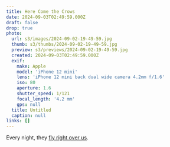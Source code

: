 ```yaml
---
title: Here Come the Crows
date: 2024-09-03T02:49:59.000Z
draft: false
drop: true
photo:
  url: s3/images/2024-09-02-19-49-59.jpg
  thumb: s3/thumbs/2024-09-02-19-49-59.jpg
  preview: s3/previews/2024-09-02-19-49-59.jpg
  created: 2024-09-03T02:49:59.000Z
  exif:
    make: Apple
    model: 'iPhone 12 mini'
    lens: 'iPhone 12 mini back dual wide camera 4.2mm f/1.6'
    iso: 80
    aperture: 1.6
    shutter_speed: 1/121
    focal_length: '4.2 mm'
    gps: null
  title: Untitled
  caption: null
links: []
---
```


Every night, they [fly right over us](https://environment.uw.edu/news/2021/12/a-story-of-10000-crows-the-nightly-migration-to-uw-bothell-campus/).
